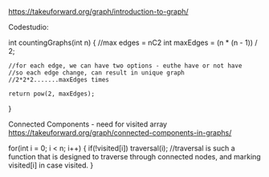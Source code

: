 https://takeuforward.org/graph/introduction-to-graph/

Codestudio:

int countingGraphs(int n)
{
    //max edges = nC2
    int maxEdges = (n * (n - 1)) / 2;
    
    //for each edge, we can have two options - euthe have or not have
    //so each edge change, can result in unique graph
    //2*2*2.......maxEdges times

    return pow(2, maxEdges);
}

Connected Components - need for visited array
https://takeuforward.org/graph/connected-components-in-graphs/

for(int i = 0; i < n; i++)
{
    if(!visited[i])
        traversal(i); //traversal is such a function that is designed to traverse through connected nodes, and marking visited[i] in case visited.
}
